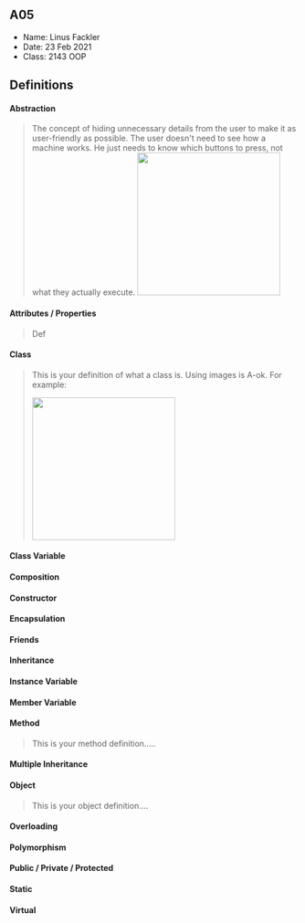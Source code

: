 ## A05

- Name: Linus Fackler
- Date: 23 Feb 2021
- Class: 2143 OOP

## Definitions

#### Abstraction

> The concept of hiding unnecessary details from the user to make it as user-friendly as possible.
> The user doesn't need to see how a machine works. He just needs to know which buttons to press, not what they actually execute.
> <img src="https://www.onlinebuff.com/artimages/php46-abs.jpg" width=250>

#### Attributes / Properties

> Def

#### Class

> This is your definition of what a class is. Using images is A-ok. For example: 
>
><img src="https://ds055uzetaobb.cloudfront.net/image_optimizer/722c82aff075a14313be7fa7463f7fedad151a0a.png" width=250>

#### Class Variable

>

#### Composition

>

#### Constructor

>

#### Encapsulation

>

#### Friends

>

#### Inheritance

>

#### Instance Variable

>

#### Member Variable

>

#### Method

> This is your method definition.....

#### Multiple Inheritance

>

#### Object

> This is your object definition....

#### Overloading

>

#### Polymorphism

>

#### Public / Private / Protected

>

#### Static

>

#### Virtual

>

